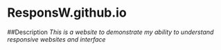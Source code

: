 # ResponsW.github.io
##Description
*This is a website to demonstrate my ability to understand responsive websites and interface*

